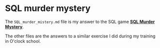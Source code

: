 # SQL murder mystery

The `SQL_murder_mistery.md` file is my answer to the SQL game **[SQL Murder Mystery](https://mystery.knightlab.com/)**.

The other files are the answers to a similar exercise I did during my training in O'clock school.